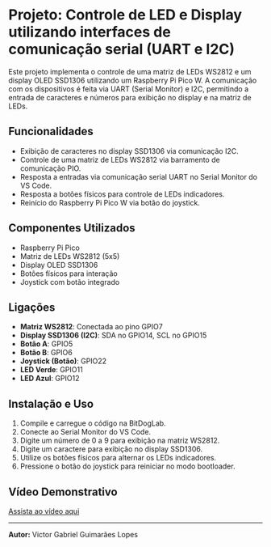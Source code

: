 # Projeto: Controle de LED e Display utilizando interfaces de comunicação serial (UART e I2C)

Este projeto implementa o controle de uma matriz de LEDs WS2812 e um display OLED SSD1306 utilizando um Raspberry Pi Pico W. A comunicação com os dispositivos é feita via UART (Serial Monitor) e I2C, permitindo a entrada de caracteres e números para exibição no display e na matriz de LEDs.

## Funcionalidades

- Exibição de caracteres no display SSD1306 via comunicação I2C.
- Controle de uma matriz de LEDs WS2812 via barramento de comunicação PIO.
- Resposta a entradas via comunicação serial UART no Serial Monitor do VS Code.
- Resposta a botões físicos para controle de LEDs indicadores.
- Reinício do Raspberry Pi Pico W via botão do joystick.

## Componentes Utilizados

- Raspberry Pi Pico
- Matriz de LEDs WS2812 (5x5)
- Display OLED SSD1306
- Botões físicos para interação
- Joystick com botão integrado

## Ligações

- **Matriz WS2812**: Conectada ao pino GPIO7
- **Display SSD1306 (I2C)**: SDA no GPIO14, SCL no GPIO15
- **Botão A**: GPIO5
- **Botão B**: GPIO6
- **Joystick (Botão)**: GPIO22
- **LED Verde**: GPIO11
- **LED Azul**: GPIO12

## Instalação e Uso

1. Compile e carregue o código na BitDogLab.
2. Conecte ao Serial Monitor do VS Code.
3. Digite um número de 0 a 9 para exibição na matriz WS2812.
4. Digite um caractere para exibição no display SSD1306.
5. Utilize os botões físicos para alternar os LEDs indicadores.
6. Pressione o botão do joystick para reiniciar no modo bootloader.

## Vídeo Demonstrativo

[Assista ao vídeo aqui](https://youtu.be/25KiD8pOpQo)

---

**Autor:** Victor Gabriel Guimarães Lopes
